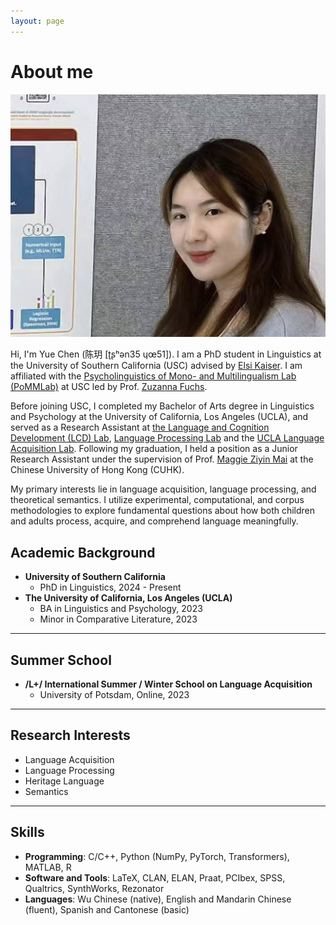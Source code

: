 ```yaml
---
layout: page
---
```


# About me

<img src="images/yuechen.jpg" class="floatpic" alt="Profile Picture">

Hi, I'm Yue Chen (陈玥 [ʈʂʰən35 ɥœ51]). I am a PhD student in Linguistics at the University of Southern California (USC) advised by [Elsi Kaiser](https://elsikaiser.com/). I am affiliated with the [Psycholinguistics of Mono- and Multilingualism Lab (PoMMLab)](https://www.zuzannazfuchs.com/pommlab.html) at USC led by Prof. [Zuzanna Fuchs](https://www.zuzannazfuchs.com/).

Before joining USC, I completed my Bachelor of Arts degree in Linguistics and Psychology at the University of California, Los Angeles (UCLA), and served as a Research Assistant at [the Language and Cognition Development (LCD) Lab](https://babytalk.psych.ucla.edu/), [Language Processing Lab](https://processing.linguistics.ucla.edu/) and the [UCLA Language Acquisition Lab](https://languagelab.humanities.ucla.edu/en/). Following my graduation, I held a position as a Junior Research Assistant under the supervision of Prof. [Maggie Ziyin Mai](https://maiziyin.com/) at the Chinese University of Hong Kong (CUHK).

My primary interests lie in language acquisition, language processing, and theoretical semantics. I utilize experimental, computational, and corpus methodologies to explore fundamental questions about how both children and adults process, acquire, and comprehend language meaningfully.

## Academic Background

- **University of Southern California**
  - PhD in Linguistics, 2024 - Present
- **The University of California, Los Angeles (UCLA)**
  - BA in Linguistics and Psychology, 2023
  - Minor in Comparative Literature, 2023

---
## Summer School

- **/L+/ International Summer / Winter School on Language Acquisition**
  - University of Potsdam, Online, 2023
  
---
## Research Interests

- Language Acquisition
- Language Processing
- Heritage Language
- Semantics

---
## Skills

- **Programming**: C/C++, Python (NumPy, PyTorch, Transformers), MATLAB, R
- **Software and Tools**: LaTeX, CLAN, ELAN, Praat, PCIbex, SPSS, Qualtrics, SynthWorks, Rezonator
- **Languages**: Wu Chinese (native), English and Mandarin Chinese (fluent), Spanish and Cantonese (basic)

